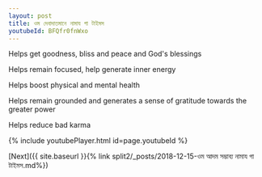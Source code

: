 ```yaml
---
layout: post
title: ওম দেবাদাতমানে নামায গা টাইমস
youtubeId: BFQfr0fnWxo
---
```

 
 
Helps get goodness, bliss and peace and God's blessings
 
Helps remain focused, help generate inner energy 
 
Helps boost physical and mental health 
 
Helps remain grounded and generates a sense of gratitude towards the greater power 
 
Helps reduce bad karma
 
 
 
 


{% include youtubePlayer.html id=page.youtubeId %}
 
[Next]({{ site.baseurl }}{% link  split2/_posts/2018-12-15-ওম আদম সম্ভাব্য নামায গা টাইমস.md%})
 
